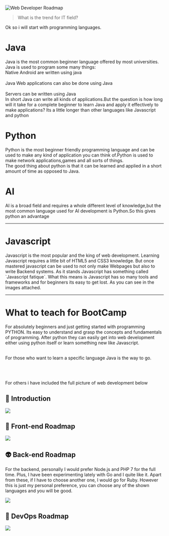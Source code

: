 ![Web Developer Roadmap](http://i.imgur.com/GyvcunJ.png)

> What is the trend for IT field?

Ok so i will start with programming languages.
<h1>Java</h1>
<p>Java is the most common beginner language offered by most universities.
Java is used to program some many things:
<br>Native Android are written using java</br>
<br>Java Web applications can also be done using Java</br>
<br>Servers can be written using Java</br>
In short Java can write all kinds of applications.But the question is how long will it take for a complete beginner to learn Java and apply it effectively to make applications? Its a little longer than other languages like Javascript and python
</p>

<h1>Python</h1>
<p>
Python is the most beginner friendly programming language and can be used to make any kind of application you can think of.Python is used to make network applications,games and all sorts of things.
<br>
The good thing about python is that it can be learned and applied in a short amount of time as opposed to Java.</br>
</p>
<h1>AI</h1>
<p>AI is a broad field and requires a whole different level of knowledge,but the most common language used for AI development is Python.So this gives python an advantage</p>


***

<h1>Javascript</h1>
<p>Javascript is the most popular and the king of web development.
Learning Javascript requires a little bit of HTML5 and CSS3 knowledge. But once mastered javascript can be used to not only make Webpages but also to write Backend systems.
As it stands Javascript has something called `Javascript fatique`. What this means is Javascript has so many tools and frameworks and for beginners its easy to get lost.
As you can see in the images attached.
</p>

***
<h1>What to teach for BootCamp</h1>
<p>
For absolutely beginners and just getting started with programming PYTHON.
Its easy to understand and grasp the concepts and fundamentals of programming.
After python they can easily get into web development either using python itself or learn something new like Javascript.
<br></br>
<p>
For those who want to learn a specific language Java is the way to go.
</p>
<br></br>
<p>For others i have included the full picture of web development below</p>
</p>


## 🚀 Introduction

![](https://i.imgur.com/MWkeM18.png)

## 🎨 Front-end Roadmap

![](https://i.imgur.com/qx54HvK.png)

## 👽 Back-end Roadmap

For the backend, personally I would prefer Node.js and PHP 7 for the full time. Plus, I have been experimenting lately with Go and I quite like it. Apart from these, if I have to choose another one, I would go for Ruby. However this is just my personal preference, you can choose any of the shown languages and you will be good.

![](https://i.imgur.com/jz4xrlQ.png)

## 👷 DevOps Roadmap

![](https://i.imgur.com/z23zTH3.png)

<br>


